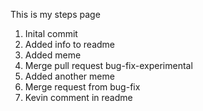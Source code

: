 This is my steps page
1. Inital commit
2. Added info to readme
3. Added meme
4. Merge pull request bug-fix-experimental
5. Added another meme
6. Merge request from bug-fix
7. Kevin comment in readme
